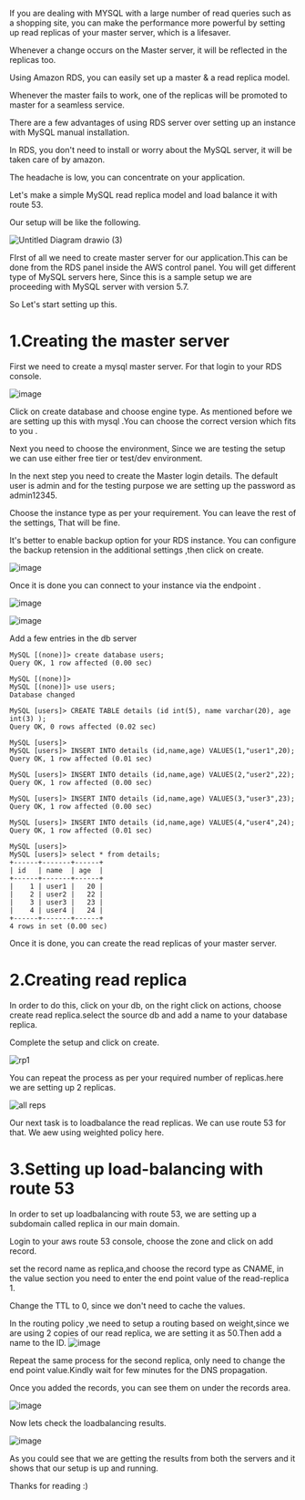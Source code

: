 

If you are dealing with MYSQL with a large number of read queries such as a shopping site, you can make the performance more powerful by setting up read replicas 
of your master server, which is a lifesaver.


Whenever a change occurs on the Master server, it will be reflected in the replicas too.

Using Amazon RDS, you can easily set up a master & a read replica model.

Whenever the master fails to work, one of the replicas will be promoted to master for a seamless service.

There are a few advantages of using RDS server over setting up an instance with MySQL manual installation.

In RDS, you don't need to install or worry about the MySQL server, it will be taken care of by amazon.

The headache is low, you can concentrate on your application.

Let's make a simple MySQL read replica model and load balance it with route 53.

Our setup will be like the following.

![Untitled Diagram drawio (3)](https://user-images.githubusercontent.com/61390678/215254401-8ec74c44-4c32-477f-911c-551e7b045c9d.png)

FIrst of all we need to create master server for our application.This can be done from the RDS panel inside the AWS control panel.
You will get different type of MySQL servers here, Since this is a sample setup we are proceeding with MySQL server with version 5.7.

So Let's start setting up this.

1.Creating the master server
=========================
First we need to create a mysql master server. For that login to your RDS console.

![image](https://user-images.githubusercontent.com/61390678/215254457-1204edfa-8b78-433e-839e-725e8baec351.png)


Click on create database and choose engine type. As mentioned before we are setting up this with mysql .You can choose the correct version which fits to you .

Next you need to choose the environment, Since we are testing the setup we can use either free tier or test/dev environment.

In the next step you need to create the Master login details. The default user is admin and for the testing purpose we are setting up the password as admin12345.

Choose the instance type as per your requirement. You can leave the rest of the settings, That will be fine.


It's better to enable backup option for your RDS instance. You can configure the backup retension in the additional settings ,then click on create.

![image](https://user-images.githubusercontent.com/61390678/215254499-8f135ffb-bce9-4191-b74c-bb494a978509.png)

Once it is done you can connect to your instance via the endpoint .

![image](https://user-images.githubusercontent.com/61390678/215254533-63275d4b-d5e5-459e-a22a-3412bc53d899.png)

![image](https://user-images.githubusercontent.com/61390678/215254582-c7145363-d6e8-41cb-9da1-07af94c2ad17.png)

Add a few entries in the db server

```
MySQL [(none)]> create database users;
Query OK, 1 row affected (0.00 sec)

MySQL [(none)]>
MySQL [(none)]> use users;
Database changed

MySQL [users]> CREATE TABLE details (id int(5), name varchar(20), age int(3) );
Query OK, 0 rows affected (0.02 sec)

MySQL [users]>
MySQL [users]> INSERT INTO details (id,name,age) VALUES(1,"user1",20);
Query OK, 1 row affected (0.01 sec)

MySQL [users]> INSERT INTO details (id,name,age) VALUES(2,"user2",22);
Query OK, 1 row affected (0.00 sec)

MySQL [users]> INSERT INTO details (id,name,age) VALUES(3,"user3",23);
Query OK, 1 row affected (0.00 sec)

MySQL [users]> INSERT INTO details (id,name,age) VALUES(4,"user4",24);
Query OK, 1 row affected (0.01 sec)

MySQL [users]>
MySQL [users]> select * from details;
+------+-------+------+
| id   | name  | age  |
+------+-------+------+
|    1 | user1 |   20 |
|    2 | user2 |   22 |
|    3 | user3 |   23 |
|    4 | user4 |   24 |
+------+-------+------+
4 rows in set (0.00 sec)

```

Once it is done, you can create the read replicas of your master server.

2.Creating read replica
======================
In order to do this, click on your db, on the right click on actions, choose create read replica.select the source db and add a name to your database replica.

Complete the setup and click on create.

![rp1](https://user-images.githubusercontent.com/61390678/215254706-fe14c3f7-d5f3-4c1d-927c-3798118fab9c.png)


You can repeat the process as per your required number of replicas.here we are setting up 2 replicas.

![all reps](https://user-images.githubusercontent.com/61390678/215254723-df6efdbf-82be-41c5-a711-9085eed99acd.png)


Our next task is to loadbalance the read replicas. We can use route 53 for that. We aew using weighted policy here.

3.Setting up load-balancing with route 53
=========================================

In order to set up loadbalancing with route 53, we are setting up a subdomain called replica in our main domain.

Login to your aws route 53 console, choose the zone and click on add record.

set the record name as replica,and choose the record type as CNAME, in the value section you need to enter the end point value of the read-replica 1.

Change the TTL to  0, since we don't need to cache the values.

In the routing policy ,we need to setup a routing based on weight,since we are using 2 copies of our read replica, we are setting it as 50.Then add a name to the ID.
![image](https://user-images.githubusercontent.com/61390678/215254855-77260a22-8377-4ab1-8034-02640fdaee7c.png)

Repeat the same process for the second replica, only need to change the end point value.Kindly wait for few minutes for the DNS propagation.

Once you added the records, you can see them on under the records area.

![image](https://user-images.githubusercontent.com/61390678/215254883-6ef36d5b-f385-483f-9b76-48b14be08afe.png)

Now lets check the loadbalancing results.

![image](https://user-images.githubusercontent.com/61390678/215254931-e9b85f28-3e72-4d49-9423-24b7f05372fa.png)


As you could see that we are getting the results from both the servers and it shows that our setup  is up and running.

Thanks for reading :)
